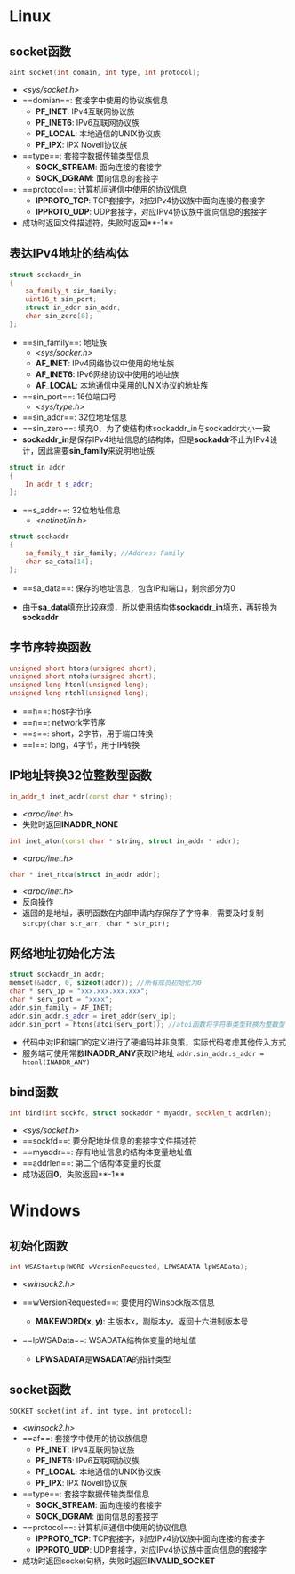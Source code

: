 # Linux

##  socket函数

```c++
aint socket(int domain, int type, int protocol);
```

- *<sys/socket.h>*
- ==domian==: 套接字中使用的协议族信息
  - **PF_INET**: IPv4互联网协议族
  - **PF_INET6**: IPv6互联网协议族
  - **PF_LOCAL**: 本地通信的UNIX协议族
  - **PF_IPX**: IPX Novell协议族
- ==type==: 套接字数据传输类型信息
  - **SOCK_STREAM**: 面向连接的套接字
  - **SOCK_DGRAM**: 面向信息的套接字
- ==protocol==: 计算机间通信中使用的协议信息
  - **IPPROTO_TCP**: TCP套接字，对应IPv4协议族中面向连接的套接字
  - **IPPROTO_UDP**: UDP套接字，对应IPv4协议族中面向信息的套接字
- 成功时返回文件描述符，失败时返回**-1**

## 表达IPv4地址的结构体

```c++
struct sockaddr_in
{
    sa_family_t sin_family;
    uint16_t sin_port;
    struct in_addr sin_addr;
    char sin_zero[8];
};
```
- ==sin_family==: 地址族
  - *<sys/socker.h>*
  - **AF_INET**: IPv4网络协议中使用的地址族
  - **AF_INET6**: IPv6网络协议中使用的地址族
  - **AF_LOCAL**: 本地通信中采用的UNIX协议的地址族
- ==sin_port==: 16位端口号
  - *<sys/type.h>*
- ==sin_addr==: 32位地址信息
- ==sin_zero==: 填充0，为了使结构体sockaddr_in与sockaddr大小一致
- **sockaddr_in**是保存IPv4地址信息的结构体，但是**sockaddr**不止为IPv4设计，因此需要**sin_family**来说明地址族

```c++
struct in_addr
{
	In_addr_t s_addr;
};
```
- ==s_addr==: 32位地址信息
  - *<netinet/in.h>*

```c++
struct sockaddr
{
    sa_family_t sin_family; //Address Family
    char sa_data[14];
};
```
- ==sa_data==: 保存的地址信息，包含IP和端口，剩余部分为0

- 由于**sa_data**填充比较麻烦，所以使用结构体**sockaddr_in**填充，再转换为**sockaddr**

## 字节序转换函数

```c++
unsigned short htons(unsigned short);
unsigned short ntohs(unsigned short);
unsigned long htonl(unsigned long);
unsigned long ntohl(unsigned long);
```
- ==h==: host字节序
- ==n==: network字节序
- ==s==: short，2字节，用于端口转换
- ==l==: long，4字节，用于IP转换

## IP地址转换32位整数型函数

```c++
in_addr_t inet_addr(const char * string);
```
- *<arpa/inet.h>*
- 失败时返回**INADDR_NONE**

```c++
int inet_aton(const char * string, struct in_addr * addr);
```
- *<arpa/inet.h>*

```c++
char * inet_ntoa(struct in_addr addr);
```
- *<arpa/inet.h>*
- 反向操作
- 返回的是地址，表明函数在内部申请内存保存了字符串，需要及时复制
  `strcpy(char str_arr, char * str_ptr);`

## 网络地址初始化方法
```c++
struct sockaddr_in addr;
memset(&addr, 0, sizeof(addr));	//所有成员初始化为0
char * serv_ip = "xxx.xxx.xxx.xxx";
char * serv_port = "xxxx";
addr.sin_family = AF_INET;
addr.sin_addr.s_addr = inet_addr(serv_ip);
addr.sin_port = htons(atoi(serv_port)); //atoi函数将字符串类型转换为整数型
```
- 代码中对IP和端口的定义进行了硬编码并非良策，实际代码考虑其他传入方式
- 服务端可使用常数**INADDR_ANY**获取IP地址
  `addr.sin_addr.s_addr = htonl(INADDR_ANY)`

## bind函数

```c++
int bind(int sockfd, struct sockaddr * myaddr, socklen_t addrlen);
```
- *<sys/socket.h>*
- ==sockfd==: 要分配地址信息的套接字文件描述符
- ==myaddr==: 存有地址信息的结构体变量地址值
- ==addrlen==: 第二个结构体变量的长度
- 成功返回**0**，失败返回**-1**



# Windows

## 初始化函数

```c++
int WSAStartup(WORD wVersionRequested, LPWSADATA lpWSAData);
```
- *<winsock2.h>*
- ==wVersionRequested==: 要使用的Winsock版本信息
  - **MAKEWORD(x, y)**: 主版本x，副版本y，返回十六进制版本号

- ==lpWSAData==: WSADATA结构体变量的地址值
  - **LPWSADATA**是**WSADATA**的指针类型




## socket函数

`SOCKET socket(int af, int type, int protocol);`

- *<winsock2.h>*
- ==af==: 套接字中使用的协议族信息
  - **PF_INET**: IPv4互联网协议族
  - **PF_INET6**: IPv6互联网协议族
  - **PF_LOCAL**: 本地通信的UNIX协议族
  - **PF_IPX**: IPX Novell协议族
- ==type==: 套接字数据传输类型信息
  - **SOCK_STREAM**: 面向连接的套接字
  - **SOCK_DGRAM**: 面向信息的套接字
- ==protocol==: 计算机间通信中使用的协议信息
  - **IPPROTO_TCP**: TCP套接字，对应IPv4协议族中面向连接的套接字
  - **IPPROTO_UDP**: UDP套接字，对应IPv4协议族中面向信息的套接字
- 成功时返回socket句柄，失败时返回**INVALID_SOCKET**





